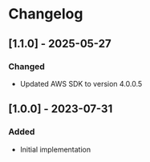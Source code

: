 # Changelog

## [1.1.0] - 2025-05-27
### Changed
- Updated AWS SDK to version 4.0.0.5

## [1.0.0] - 2023-07-31
### Added
- Initial implementation